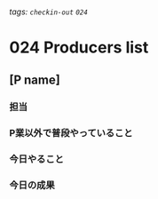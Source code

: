 ###### tags: `checkin-out` `024`

# 024 Producers list

## [P name]

### 担当

### P業以外で普段やっていること

### 今日やること

### 今日の成果
